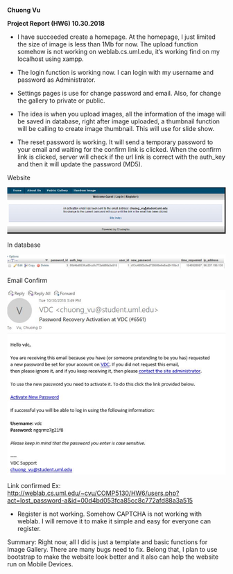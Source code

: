 **Chuong Vu**

**Project Report (HW6) 10.30.2018**


- I have succeeded create a homepage. At the homepage, I just limited the size of image is less than 1Mb for now. The upload function somehow is not working on weblab.cs.uml.edu, it’s working find on my localhost using xampp. 

- The login function is working now. I can login with my username and password as Administrator. 

- Settings pages is use for change password and email. Also, for change the gallery to private or public.

- The idea is when you upload images, all the information of the image will be saved in database, right after image uploaded, a thumbnail function will be calling to create image thumbnail. This will use for slide show.

- The reset password is working. It will send a temporary password to your email and waiting for the confirm link is clicked. When the confirm link is clicked, server will check if the url link is correct with the auth_key and then it will update the password (MD5). 

Website
<p align="center"><img src="https://github.com/vdc1703/COMP5130F2018/blob/master/HW6/ResetPass1.JPG" /></p>

In database
<p align="center"><img src="https://github.com/vdc1703/COMP5130F2018/blob/master/HW6/ResetPass2.JPG" /></p>

Email Confirm
<p align="center"><img src="https://github.com/vdc1703/COMP5130F2018/blob/master/HW6/ResetPass3.JPG" /></p>

Link confirmed Ex: http://weblab.cs.uml.edu/~cvu/COMP5130/HW6/users.php?act=lost_password-a&id=00d4bd053fca85cc8c772afd88a3a515

- Register is not working. Somehow CAPTCHA is not working with weblab. I will remove it to make it simple and easy for everyone can register.


Summary: Right now, all I did is just a template and basic functions for Image Gallery. There are many bugs need to fix. Belong that, I plan to use bootstrap to make the website look better and it also can help the website run on Mobile Devices.
